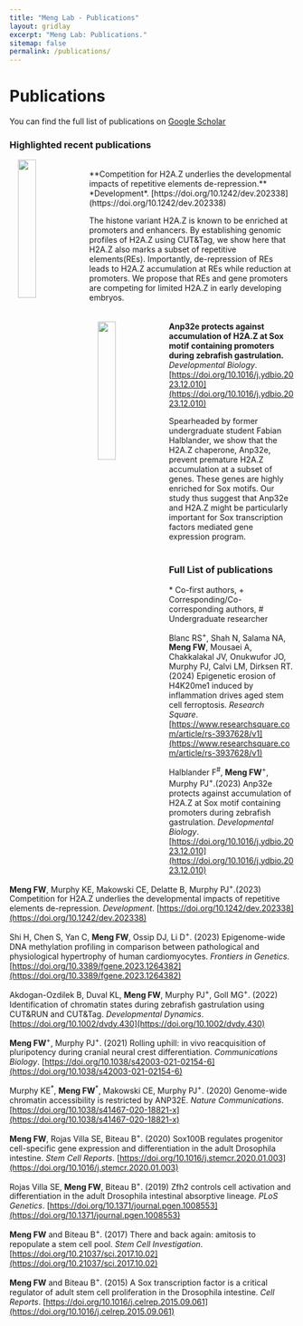 ```yaml
---
title: "Meng Lab - Publications"
layout: gridlay
excerpt: "Meng Lab: Publications."
sitemap: false
permalink: /publications/
---
```



# Publications
You can find the full list of publications on [Google Scholar](https://scholar.google.com/citations?hl=en&user=SCt51BIAAAAJ&view_op=list_works&authuser=1&sortby=pubdate) <br>

### Highlighted recent publications
<img src = "{{ site.url}}{{ site.baseurl}}/images/pubpic/RE_Development.png" class="img-responsive" width = "25%" style="float: left; padding-left: 15px" />
<br>
**Competition for H2A.Z underlies the developmental impacts of repetitive elements de-repression.** *Development*. [https://doi.org/10.1242/dev.202338](https://doi.org/10.1242/dev.202338)

The histone variant H2A.Z is known to be enriched at promoters and enhancers. By establishing genomic profiles of H2A.Z using CUT&Tag, we show here that H2A.Z also marks a subset of repetitive elements(REs). Importantly, de-repression of REs leads to H2A.Z accumulation at REs while reduction at promoters. We propose that REs and gene promoters are competing for limited H2A.Z in early developing embryos.  
<br>
<br>
<img src = "{{ site.url}}{{ site.baseurl}}/images/pubpic/Anp32e_DevBiol.png" class="img-responsive" width = "25%" style="float: left; padding-left: 15px" />
**Anp32e protects against accumulation of H2A.Z at Sox motif containing promoters during zebrafish gastrulation.** *Developmental Biology*. [https://doi.org/10.1016/j.ydbio.2023.12.010](https://doi.org/10.1016/j.ydbio.2023.12.010)

Spearheaded by former undergraduate student Fabian Halblander, we show that the H2A.Z chaperone, Anp32e, prevent premature H2A.Z accumulation at a subset of genes. These genes are highly enriched for Sox motifs. Our study thus suggest that Anp32e and H2A.Z might be particularly important for Sox transcription factors mediated gene expression program.
<br>
<br>



### Full List of publications

\* Co-first authors, + Corresponding/Co-corresponding authors, # Undergraduate researcher <br>

Blanc RS<sup>+</sup>, Shah N, Salama NA, **Meng FW**, Mousaei A, Chakkalakal JV, Onukwufor JO, Murphy PJ, Calvi LM, Dirksen RT. (2024) Epigenetic erosion of H4K20me1 induced by inflammation drives aged stem cell ferroptosis. *Research Square*.
[https://www.researchsquare.com/article/rs-3937628/v1](https://www.researchsquare.com/article/rs-3937628/v1)<br>

Halblander F<sup>#</sup>, **Meng FW**<sup>+</sup>, Murphy PJ<sup>+</sup>.(2023) Anp32e protects against accumulation of H2A.Z at Sox motif containing promoters during zebrafish gastrulation. *Developmental Biology*. 
[https://doi.org/10.1016/j.ydbio.2023.12.010](https://doi.org/10.1016/j.ydbio.2023.12.010)<br>

**Meng FW**, Murphy KE, Makowski CE, Delatte B, Murphy PJ<sup>+</sup>.(2023) Competition for H2A.Z underlies the developmental impacts of repetitive elements de-repression. *Development*. 
[https://doi.org/10.1242/dev.202338](https://doi.org/10.1242/dev.202338)<br>

Shi H, Chen S, Yan C, **Meng FW**, Ossip DJ, Li D<sup>+</sup>. (2023) Epigenome-wide DNA methylation profiling in comparison between pathological and physiological hypertrophy of human cardiomyocytes. *Frontiers in Genetics*. 
[https://doi.org/10.3389/fgene.2023.1264382](https://doi.org/10.3389/fgene.2023.1264382)<br>

Akdogan-Ozdilek B, Duval KL, **Meng FW**, Murphy PJ<sup>+</sup>, Goll MG<sup>+</sup>. (2022) Identification of chromatin states during zebrafish gastrulation using CUT&RUN and CUT&Tag. *Developmental Dynamics*. 
[https://doi.org/10.1002/dvdy.430](https://doi.org/10.1002/dvdy.430)<br>

**Meng FW**<sup>+</sup>, Murphy PJ<sup>+</sup>. (2021) Rolling uphill: in vivo reacquisition of pluripotency during cranial neural crest differentiation. *Communications Biology*. 
[https://doi.org/10.1038/s42003-021-02154-6](https://doi.org/10.1038/s42003-021-02154-6)<br>

Murphy KE<sup>\*</sup>, **Meng FW**<sup>\*</sup>, Makowski CE, Murphy PJ<sup>+</sup>. (2020) Genome-wide chromatin accessibility is restricted by ANP32E. *Nature Communications*. 
[https://doi.org/10.1038/s41467-020-18821-x](https://doi.org/10.1038/s41467-020-18821-x)<br>

**Meng FW**, Rojas Villa SE, Biteau B<sup>+</sup>. (2020) Sox100B regulates progenitor cell-specific gene expression and differentiation in the adult Drosophila intestine. *Stem Cell Reports*. 
[https://doi.org/10.1016/j.stemcr.2020.01.003](https://doi.org/10.1016/j.stemcr.2020.01.003)<br>

Rojas Villa SE, **Meng FW**, Biteau B<sup>+</sup>. (2019) Zfh2 controls cell activation and differentiation in the adult Drosophila intestinal absorptive lineage. *PLoS Genetics*. 
[https://doi.org/10.1371/journal.pgen.1008553](https://doi.org/10.1371/journal.pgen.1008553)<br>

**Meng FW** and Biteau B<sup>+</sup>. (2017) There and back again: amitosis to repopulate a stem cell pool. *Stem Cell Investigation*. 
[https://doi.org/10.21037/sci.2017.10.02](https://doi.org/10.21037/sci.2017.10.02)<br>

**Meng FW** and Biteau B<sup>+</sup>. (2015) A Sox transcription factor is a critical regulator of adult stem cell proliferation in the Drosophila intestine. *Cell Reports*. 
[https://doi.org/10.1016/j.celrep.2015.09.061](https://doi.org/10.1016/j.celrep.2015.09.061)<br> 

<br>

